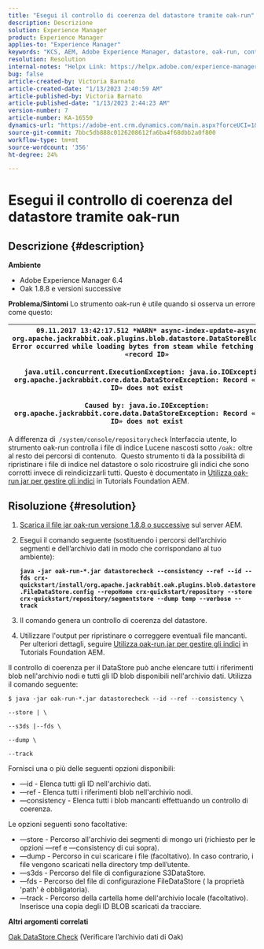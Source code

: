 ```yaml
---
title: "Esegui il controllo di coerenza del datastore tramite oak-run"
description: Descrizione
solution: Experience Manager
product: Experience Manager
applies-to: "Experience Manager"
keywords: "KCS, AEM, Adobe Experience Manager, datastore, oak-run, controllo di coerenza del datastore"
resolution: Resolution
internal-notes: "Helpx Link: https://helpx.adobe.com/experience-manager/kb/How-to-run-a-datastore-consistency-check-via-oak-run-AEM.html"
bug: false
article-created-by: Victoria Barnato
article-created-date: "1/13/2023 2:40:59 AM"
article-published-by: Victoria Barnato
article-published-date: "1/13/2023 2:44:23 AM"
version-number: 7
article-number: KA-16550
dynamics-url: "https://adobe-ent.crm.dynamics.com/main.aspx?forceUCI=1&pagetype=entityrecord&etn=knowledgearticle&id=999908b0-eb92-ed11-aad1-6045bd006d92"
source-git-commit: 7bbc5db888c0126208612fa6ba4f68dbb2a0f800
workflow-type: tm+mt
source-wordcount: '356'
ht-degree: 24%

---
```


# Esegui il controllo di coerenza del datastore tramite oak-run

## Descrizione {#description}

<b>Ambiente</b>
- Adobe Experience Manager 6.4
- Oak 1.8.8 e versioni successive



<b>Problema/Sintomi</b>
Lo strumento oak-run è utile quando si osserva un errore come questo:


| `09.11.2017 13:42:17.512 *WARN* async-index-update-async org.apache.jackrabbit.oak.plugins.blob.datastore.DataStoreBlobStore Error occurred while loading bytes from steam while fetching for id «record ID»`<br><br>`java.util.concurrent.ExecutionException: java.io.IOException: org.apache.jackrabbit.core.data.DataStoreException: Record «record ID» does not exist`<br><br>`Caused by: java.io.IOException: org.apache.jackrabbit.core.data.DataStoreException: Record «record ID» does not exist` |
| --- |




A differenza di` /system/console/repositorycheck` Interfaccia utente, lo strumento oak-run controlla i file di indice Lucene nascosti sotto `/oak:` oltre al resto dei percorsi di contenuto.  Questo strumento ti dà la possibilità di ripristinare i file di indice nel datastore o solo ricostruire gli indici che sono corrotti invece di reindicizzarli tutti. Questo è documentato in [Utilizza oak-run.jar per gestire gli indici](https://experienceleague.adobe.com/docs/experience-manager-learn/foundation/administration/use-oak-run-jar-to-manage-indexes.html?lang=en) in Tutorials Foundation AEM.


## Risoluzione {#resolution}


1. [Scarica il file jar oak-run versione 1.8.8 o successive](https://repo1.maven.org/maven2/org/apache/jackrabbit/oak-run/1.6.6/oak-run-1.6.6.jar) sul server AEM.
2. Esegui il comando seguente (sostituendo i percorsi dell’archivio segmenti e dell’archivio dati in modo che corrispondano al tuo ambiente):

   <b>`java -jar oak-run-*.jar datastorecheck --consistency --ref --id --fds crx-quickstart/install/org.apache.jackrabbit.oak.plugins.blob.datastore.FileDataStore.config --repoHome crx-quickstart/repository --store crx-quickstart/repository/segmentstore --dump temp --verbose --track`</b>


3. Il comando genera un controllo di coerenza del datastore.
4. Utilizzare l&#39;output per ripristinare o correggere eventuali file mancanti. Per ulteriori dettagli, seguire [Utilizza oak-run.jar per gestire gli indici](https://experienceleague.adobe.com/docs/experience-manager-learn/foundation/administration/use-oak-run-jar-to-manage-indexes.html?lang=en) in Tutorials Foundation AEM.


Il controllo di coerenza per il DataStore può anche elencare tutti i riferimenti blob nell&#39;archivio nodi e tutti gli ID blob disponibili nell&#39;archivio dati. Utilizza il comando seguente:

`$ java -jar oak-run-*.jar datastorecheck --id --ref --consistency \`

`--store | \`

`--s3ds |--fds \`

`--dump \`

`--track`

Fornisci una o più delle seguenti opzioni disponibili:

- —id - Elenca tutti gli ID nell&#39;archivio dati.
- —ref - Elenca tutti i riferimenti blob nell&#39;archivio nodi.
- —consistency - Elenca tutti i blob mancanti effettuando un controllo di coerenza.


Le opzioni seguenti sono facoltative:

- —store - Percorso all&#39;archivio dei segmenti di mongo uri (richiesto per le opzioni —ref e —consistency di cui sopra).
- —dump - Percorso in cui scaricare i file (facoltativo). In caso contrario, i file vengono scaricati nella directory tmp dell’utente.
- —s3ds - Percorso del file di configurazione S3DataStore.
- —fds - Percorso del file di configurazione FileDataStore ( la proprietà &#39;path&#39; è obbligatoria).
- —track - Percorso della cartella home dell&#39;archivio locale (facoltativo). Inserisce una copia degli ID BLOB scaricati da tracciare.


<b>Altri argomenti correlati</b>

[Oak DataStore Check](https://github.com/apache/jackrabbit-oak/tree/1.8/oak-run#oak-datastore-check) (Verificare l’archivio dati di Oak)

